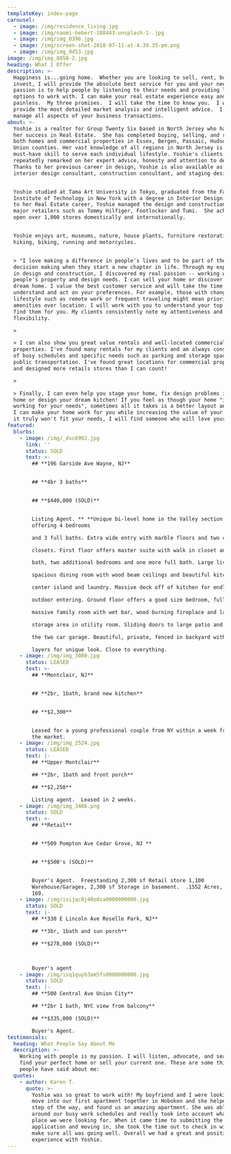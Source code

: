 ```yaml
---
templateKey: index-page
carousel:
  - image: /img/residence_living.jpg
  - image: /img/naomi-hebert-188443-unsplash-1-.jpg
  - image: /img/img_0396.jpg
  - image: /img/screen-shot-2018-07-11-at-4.39.35-pm.png
  - image: /img/img_9453.jpg
image: /img/img_8858-2.jpg
heading: What I Offer
description: >-
  Happiness is...going home.  Whether you are looking to sell, rent, buy or
  invest, I will provide the absolute best service for you and your needs. My
  passion is to help people by listening to their needs and providing lots of
  options to work with. I can make your real estate experience easy and
  painless.  My three promises.  I will take the time to know you.  I will
  provide the most detailed market analysis and intelligent advice.  I will
  manage all aspects of your business transactions.
about: >-
  Yoshie is a realtor for Group Twenty Six based in North Jersey who has found
  her success in Real Estate.  She has completed buying, selling, and renting
  both homes and commercial properties in Essex, Bergen, Passaic, Hudson, and
  Union counties. Her vast knowledge of all regions in North Jersey is a
  must-have skill to serve each individual lifestyle. Yoshie's clients have
  repeatedly remarked on her expert advice, honesty and attention to detail.
  Thanks to her previous career in design, Yoshie is also available as an
  interior design consultant, construction consultant, and staging designer.


  Yoshie studied at Tama Art University in Tokyo, graduated from the Fashion
  Institute of Technology in New York with a degree in Interior Design.  Prior
  to her Real Estate career, Yoshie managed the design and construction for
  major retailers such as Tommy Hilfiger, Footlocker and Tumi.  She achieved to
  open over 1,000 stores domestically and internationally.


  Yoshie enjoys art, museums, nature, house plants, furniture restoration,
  hiking, biking, running and motorcycles.


  > "I love making a difference in people's lives and to be part of their
  decision making when they start a new chapter in life. Through my experience
  in design and construction, I discovered my real passion -- working with
  people's property and design needs. I can sell your home or discover your next
  dream home. I value the best customer service and will take the time to
  understand and act on your preferences. For example, those with changes in
  lifestyle such as remote work or frequent traveling might mean prioritizing
  amenities over location. I will work with you to understand your top needs and
  find them for you. My clients consistently note my attentiveness and
  flexibility.

  >

  > I can also show you great value rentals and well-located commercial
  properties. I've found many rentals for my clients and am always considerate
  of busy schedules and specific needs such as parking and storage space, or
  public transportation. I've found great locations for commercial properties
  and designed more retails stores than I can count!

  >

  > Finally, I can even help you stage your home, fix design problems in your
  home or design your dream kitchen! If you feel as though your home "isn't
  working for your needs", sometimes all it takes is a better layout and design.
  I can make your home work for you while increasing the value of your home. If
  it truly won't fit your needs, I will find someone who will love your home.”
featured:
  blurbs:
    - image: /img/_dsc6902.jpg
      link: ''
      status: SOLD
      text: >-
        ## **196 Garside Ave Wayne, NJ**


        ## **4br 3 baths**


        ## **$440,000 (SOLD)**


        Listing Agent. ** **Unique bi-level home in the Valley section of Wayne,
        offering 4 bedrooms

        and 3 full baths. Extra wide entry with marble floors and two coat

        closets. First floor offers master suite with walk in closet and full

        bath, two additional bedrooms and one more full bath. Large living room,

        spacious dining room with wood beam ceilings and beautiful kitchen with

        center island and laundry. Massive deck off of kitchen for endless

        outdoor entering. Ground floor offers a good size bedroom, full bath,

        massive family room with wet bar, wood burning fireplace and large

        storage area in utility room. Sliding doors to large patio and entry to

        the two car garage. Beautiful, private, fenced in backyard with multiple

        layers for unique look. Close to everything.
    - image: /img/img_3080.jpg
      status: LEASED
      text: >-
        ## **Montclair, NJ**


        ## **2br, 1bath, brand new kitchen**


        ## **$2,300**


        Leased for a young professional couple from NY within a week from day of
        the market.
    - image: /img/img_2524.jpg
      status: LEASED
      text: |-
        ## **Upper Montclair**

        ## **2br, 1bath and front porch**

        ## **$2,250**

        Listing agent.  Leased in 2 weeks.
    - image: /img/img_3486.png
      status: SOLD
      text: >-
        ## **Retail**


        ## **509 Pompton Ave Cedar Grove, NJ **


        ## **$500's (SOLD)**


        Buyer's Agent.  Freestanding 2,300 sf Retail store 1,100
        Warehouse/Garages, 2,300 sf Storage in basement.  .1552 Acres, Lot 40 x
        169.
    - image: /img/isijqc0j40o0za0000000000.jpg
      status: SOLD
      text: |-
        ## **330 E Lincoln Ave Roselle Park, NJ**

        ## **3br, 1bath and sun porch**

        ## **$278,000 (SOLD)**



        Buyer's agent
    - image: /img/isq1quyb3am5fs0000000000.jpg
      status: SOLD
      text: |-
        ## **500 Central Ave Union City**

        ## **2br 1 bath, NYC view from balcony**

        ## **$335,000 (SOLD)**

        Buyer's Agent.
testimonials:
  heading: What People Say About Me
  description: >-
    Working with people is my passion. I will listen, advocate, and search to
    find your perfect home or sell your current one. These are some things
    people have said about me:
  quotes:
    - author: Karen T.
      quote: >-
        Yoshie was so great to work with! My boyfriend and I were looking to
        move into our first apartment together in Hoboken and she helped us each
        step of the way, and found us an amazing apartment. She was able to work
        around our busy work schedules and really took into account what kind of
        place we were looking for. When it came time to submitting the
        application and moving in, she took the time out to check in with us and
        make sure all was going well. Overall we had a great and positive
        experience with Yoshie.
---
```


